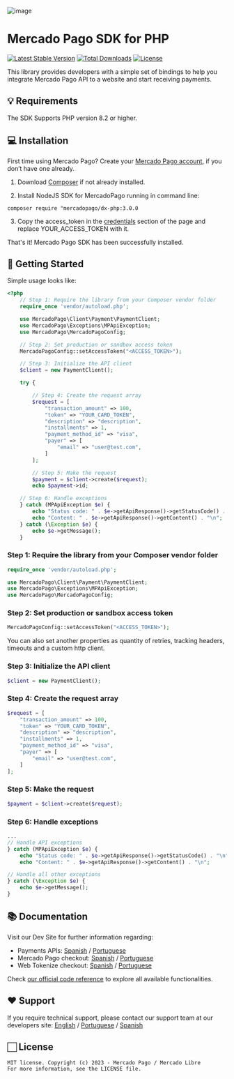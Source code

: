 ![image](https://github.com/mercadopago/sdk-php/assets/86324641/46001c9c-b28a-44cb-9fc3-211712be5022)

# Mercado Pago SDK for PHP

[![Latest Stable Version](https://poser.pugx.org/mercadopago/dx-php/v/stable)](https://packagist.org/packages/mercadopago/dx-php) [![Total Downloads](https://poser.pugx.org/mercadopago/dx-php/downloads)](https://packagist.org/packages/mercadopago/dx-php) [![License](https://poser.pugx.org/mercadopago/dx-php/license)](https://packagist.org/packages/mercadopago/dx-php)

This library provides developers with a simple set of bindings to help you integrate Mercado Pago API to a website and start receiving payments.

## 💡 Requirements

The SDK Supports PHP version 8.2 or higher.

## 💻 Installation

First time using Mercado Pago? Create your [Mercado Pago account](https://www.mercadopago.com), if you don’t have one already.

1. Download [Composer](https://getcomposer.org/doc/00-intro.md) if not already installed.

2. Install NodeJS SDK for MercadoPago running in command line:

```
composer require "mercadopago/dx-php:3.0.0
```

3. Copy the access_token in the [credentials](https://www.mercadopago.com/developers/en/docs/your-integrations/credentials) section of the page and replace YOUR_ACCESS_TOKEN with it.

That's it! Mercado Pago SDK has been successfully installed.

## 🌟 Getting Started

Simple usage looks like:

```php
<?php
    // Step 1: Require the library from your Composer vendor folder
    require_once 'vendor/autoload.php';

    use MercadoPago\Client\Payment\PaymentClient;
    use MercadoPago\Exceptions\MPApiException;
    use MercadoPago\MercadoPagoConfig;

    // Step 2: Set production or sandbox access token
    MercadoPagoConfig::setAccessToken("<ACCESS_TOKEN>");

    // Step 3: Initialize the API client
    $client = new PaymentClient();

    try {

        // Step 4: Create the request array
        $request = [
            "transaction_amount" => 100,
            "token" => "YOUR_CARD_TOKEN",
            "description" => "description",
            "installments" => 1,
            "payment_method_id" => "visa",
            "payer" => [
                "email" => "user@test.com",
            ]
        ];

        // Step 5: Make the request
        $payment = $client->create($request);
        echo $payment->id;

    // Step 6: Handle exceptions
    } catch (MPApiException $e) {
        echo "Status code: " . $e->getApiResponse()->getStatusCode() . "\n";
        echo "Content: " . $e->getApiResponse()->getContent() . "\n";
    } catch (\Exception $e) {
        echo $e->getMessage();
    }
```

### Step 1: Require the library from your Composer vendor folder
```php
require_once 'vendor/autoload.php';

use MercadoPago\Client\Payment\PaymentClient;
use MercadoPago\Exceptions\MPApiException;
use MercadoPago\MercadoPagoConfig;
```

### Step 2: Set production or sandbox access token
```php
MercadoPagoConfig::setAccessToken("<ACCESS_TOKEN>");
```

You can also set another properties as quantity of retries, tracking headers, timeouts and a custom http client.

### Step 3: Initialize the API client
```php
$client = new PaymentClient();
```

### Step 4: Create the request array
```php
$request = [
    "transaction_amount" => 100,
    "token" => "YOUR_CARD_TOKEN",
    "description" => "description",
    "installments" => 1,
    "payment_method_id" => "visa",
    "payer" => [
        "email" => "user@test.com",
    ]
];
```

### Step 5: Make the request
```php
$payment = $client->create($request);
```

### Step 6: Handle exceptions
```php
...
// Handle API exceptions
} catch (MPApiException $e) {
    echo "Status code: " . $e->getApiResponse()->getStatusCode() . "\n";
    echo "Content: " . $e->getApiResponse()->getContent() . "\n";

// Handle all other exceptions
} catch (\Exception $e) {
    echo $e->getMessage();
}
```

## 📚 Documentation

Visit our Dev Site for further information regarding:
 - Payments APIs: [Spanish](https://www.mercadopago.com.ar/developers/es/guides/payments/api/introduction/) / [Portuguese](https://www.mercadopago.com.br/developers/pt/guides/payments/api/introduction/)
 - Mercado Pago checkout: [Spanish](https://www.mercadopago.com.ar/developers/es/guides/payments/web-payment-checkout/introduction/) / [Portuguese](https://www.mercadopago.com.br/developers/pt/guides/payments/web-payment-checkout/introduction/)
 - Web Tokenize checkout: [Spanish](https://www.mercadopago.com.ar/developers/es/guides/payments/web-tokenize-checkout/introduction/) / [Portuguese](https://www.mercadopago.com.br/developers/pt/guides/payments/web-tokenize-checkout/introduction/)

Check [our official code reference](https://www.mercadopago.com.br/developers/pt/docs/sdks-library/server-side) to explore all available functionalities.

## ❤️ Support

If you require technical support, please contact our support team at our developers
site: [English](https://www.mercadopago.com/developers/en/support/center/contact) / [Portuguese](https://www.mercadopago.com/developers/pt/support/center/contact) / [Spanish](https://www.mercadopago.com/developers/es/support/center/contact)

## 🏻 License

```
MIT license. Copyright (c) 2023 - Mercado Pago / Mercado Libre
For more information, see the LICENSE file.
```
